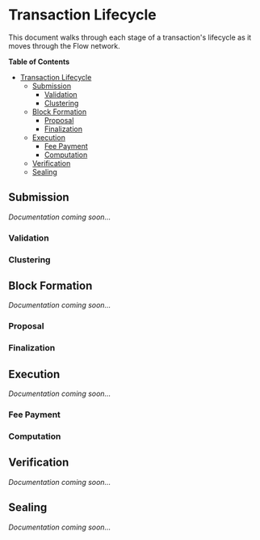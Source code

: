 # Transaction Lifecycle

This document walks through each stage of a transaction's lifecycle as it moves through the Flow network.

<!--- START doctoc generated TOC please keep comment here to allow auto update --->
<!--- DON'T EDIT THIS SECTION, INSTEAD RE-RUN doctoc TO UPDATE --->
**Table of Contents**

- [Transaction Lifecycle](#transaction-lifecycle)
	- [Submission](#submission)
		- [Validation](#validation)
		- [Clustering](#clustering)
	- [Block Formation](#block-formation)
		- [Proposal](#proposal)
		- [Finalization](#finalization)
	- [Execution](#execution)
		- [Fee Payment](#fee-payment)
		- [Computation](#computation)
	- [Verification](#verification)
	- [Sealing](#sealing)

<!--- END doctoc generated TOC please keep comment here to allow auto update --->

## Submission

_Documentation coming soon..._

### Validation

### Clustering

## Block Formation

_Documentation coming soon..._

### Proposal

### Finalization

## Execution

_Documentation coming soon..._

### Fee Payment

### Computation

## Verification

_Documentation coming soon..._

## Sealing

_Documentation coming soon..._
